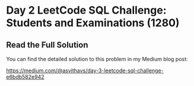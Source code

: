 # Day 2 LeetCode SQL Challenge: Students and Examinations (1280)

## Read the Full Solution

You can find the detailed solution to this problem in my Medium blog post:

https://medium.com/@asvithavs/day-3-leetcode-sql-challenge-e6bdb582e942
